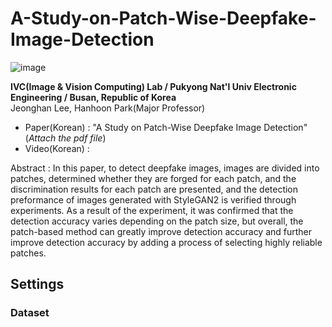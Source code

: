 # A-Study-on-Patch-Wise-Deepfake-Image-Detection

![image](https://user-images.githubusercontent.com/77098071/152724878-2de1fe81-b425-438d-8dff-a4960acee09c.png)

__IVC(Image & Vision Computing) Lab / Pukyong Nat'l Univ Electronic Engineering / Busan, Republic of Korea__   
Jeonghan Lee, Hanhoon Park(Major Professor)

* Paper(Korean) : "A Study on Patch-Wise Deepfake Image Detection"  (*Attach the pdf file*)   
* Video(Korean) : 

Abstract : In this paper, to detect deepfake images, images are divided into patches, determined whether they are forged for each patch, and the discrimination results for each patch are presented, and the detection preformance of images generated with StyleGAN2 is verified through experiments. As a result of the experiment, it was confirmed that the detection accuracy varies depending on the patch size, but overall, the patch-based method can greatly improve detection accuracy and further improve detection accuracy by adding a process of selecting highly reliable patches.

## Settings
### Dataset
